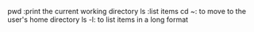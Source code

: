pwd :print the current working directory
ls :list items
cd ~: to move to the user's home directory
ls -l: to list items in a long format 
